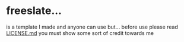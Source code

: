# freeslate...
is a template I made and anyone can use but...
before use please read [LICENSE.md](https://github.com/DaC9489/freeslate/blob/main/README.md)
you must show some sort of credit towards me

